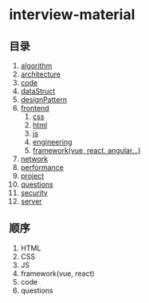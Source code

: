 # interview-material

## 目录

1. [algorithm](./algorithm/README.md)
2. [architecture](./architecture/README.md)
3. [code](./code/README.md)
4. [dataStruct](./dataStruct/README.md)
5. [designPattern](./designPattern/README.md)
6. [frontend](./frontend/README.md])
   1. [css](./css/README.md)
   2. [html](./html/README.md)
   3. [js](./js/README.md)
   4. [engineering](./engineering/README.md)
   5. [framework(vue, react, angular...)](./framework/README.md)
7. [network](./network/README.md)
8. [performance](./performance/READEME.md)
9. [project](./project/README.md)
10. [questions](./questions/README.md)
11. [security](./security/README.md)
12. [server](./server/README.md)

## 顺序

1. HTML
2. CSS
3. JS
4. framework(vue, react)
5. code
6. questions
